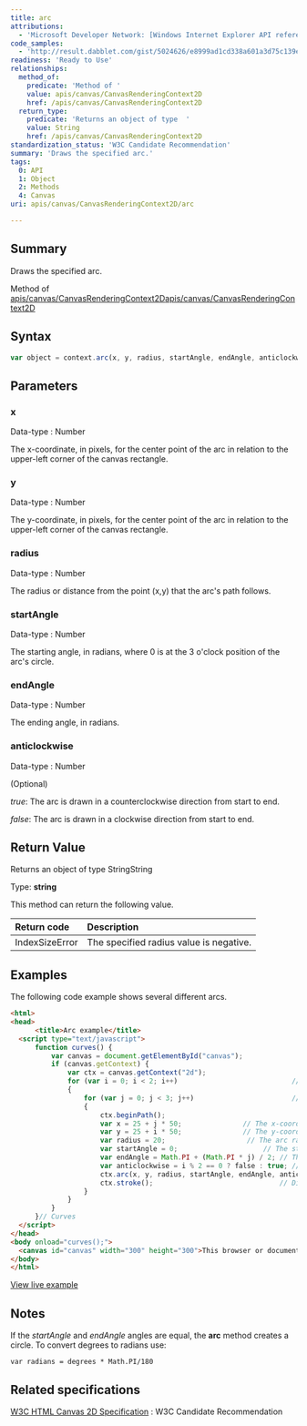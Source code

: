 ```yaml
---
title: arc
attributions:
  - 'Microsoft Developer Network: [Windows Internet Explorer API reference Article](http://msdn.microsoft.com/en-us/library/ie/hh828809%28v=vs.85%29.aspx)'
code_samples:
  - 'http://result.dabblet.com/gist/5024626/e8999ad1cd338a601a3d75c139e92d8ee68b2ca3'
readiness: 'Ready to Use'
relationships:
  method_of:
    predicate: 'Method of '
    value: apis/canvas/CanvasRenderingContext2D
    href: /apis/canvas/CanvasRenderingContext2D
  return_type:
    predicate: 'Returns an object of type  '
    value: String
    href: /apis/canvas/CanvasRenderingContext2D
standardization_status: 'W3C Candidate Recommendation'
summary: 'Draws the specified arc.'
tags:
  0: API
  1: Object
  2: Methods
  4: Canvas
uri: apis/canvas/CanvasRenderingContext2D/arc

---
```

## Summary

Draws the specified arc.

Method of [apis/canvas/CanvasRenderingContext2D](/apis/canvas/CanvasRenderingContext2D)[apis/canvas/CanvasRenderingContext2D](/apis/canvas/CanvasRenderingContext2D)

## Syntax

``` js
var object = context.arc(x, y, radius, startAngle, endAngle, anticlockwise);
```

## Parameters

### x

 Data-type
:   Number

 The x-coordinate, in pixels, for the center point of the arc in relation to the upper-left corner of the canvas rectangle.

### y

 Data-type
:   Number

 The y-coordinate, in pixels, for the center point of the arc in relation to the upper-left corner of the canvas rectangle.

### radius

 Data-type
:   Number

 The radius or distance from the point (x,y) that the arc's path follows.

### startAngle

 Data-type
:   Number

 The starting angle, in radians, where 0 is at the 3 o'clock position of the arc's circle.

### endAngle

 Data-type
:   Number

 The ending angle, in radians.

### anticlockwise

 Data-type
:   Number

(Optional)

*true*: The arc is drawn in a counterclockwise direction from start to end.

*false*: The arc is drawn in a clockwise direction from start to end.

## Return Value

Returns an object of type StringString

Type: **string**

This method can return the following value.

|Return code|Description|
|:----------|:----------|
|IndexSizeError|The specified radius value is negative.|

## Examples

The following code example shows several different arcs.

``` html
<html>
<head>
      <title>Arc example</title>
  <script type="text/javascript">
      function curves() {
          var canvas = document.getElementById("canvas");
          if (canvas.getContext) {
              var ctx = canvas.getContext("2d");
              for (var i = 0; i < 2; i++)                            // Step through two rows.
              {
                  for (var j = 0; j < 3; j++)                        // Step through three versions.
                  {
                      ctx.beginPath();
                      var x = 25 + j * 50;               // The x-coordinate.
                      var y = 25 + i * 50;               // The y-coordinate.
                      var radius = 20;                    // The arc radius.
                      var startAngle = 0;                     // The starting point on the circle.
                      var endAngle = Math.PI + (Math.PI * j) / 2; // The end point on the circle.
                      var anticlockwise = i % 2 == 0 ? false : true; // The direction of drawing.
                      ctx.arc(x, y, radius, startAngle, endAngle, anticlockwise); // Create the arc path.
                      ctx.stroke();                               // Display the work.
                  }
              }
          }
      }// Curves
  </script>
</head>
<body onload="curves();">
  <canvas id="canvas" width="300" height="300">This browser or document mode doesn't support canvas</canvas>
</body>
</html>
```

[View live example](http://result.dabblet.com/gist/5024626/e8999ad1cd338a601a3d75c139e92d8ee68b2ca3)

## Notes

If the *startAngle* and *endAngle* angles are equal, the **arc** method creates a circle. To convert degrees to radians use:

    var radians = degrees * Math.PI/180

## Related specifications

[W3C HTML Canvas 2D Specification](http://www.w3.org/TR/2012/CR-2dcontext-20121217/)
:   W3C Candidate Recommendation
